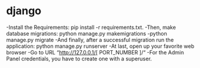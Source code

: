 # django

-Install the Requirements: pip install -r requirements.txt.
-Then, make database migrations: python manage.py makemigrations
-python manage.py migrate
-And finally, after a successful migration run the application: python manage.py runserver
-At last, open up your favorite web browser
-Go to URL “http://127.0.0.1/[ PORT_NUMBER ]/“
-For the Admin Panel credentials, you have to create one with a superuser.
 